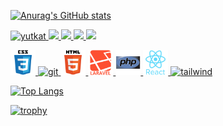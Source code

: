 [![Anurag's GitHub stats](https://github-readme-stats.vercel.app/api?username=k-syota)](https://github.com/anuraghazra/github-readme-stats)

<p align="left">
  <a href="https://github.com/k-syota/k-syota/">
    <img src="https://komarev.com/ghpvc/?username=k-syota" alt="yutkat" />
  </a>
  <a href="https://github.com/k-syota">
    <img height="20" src="https://img.shields.io/github/followers/k-syota?label=follow&logo=github&style=flat" />
  </a>
  <a href="https://stackoverflow.com/users/k-syota">
    <img height="20" src="https://img.shields.io/stackexchange/stackoverflow/r/5720201?label=StackOverflow&logo=stack-overflow&style=flat" />
  </a>
  <a href="http://qiita.com/Nishimurasyota">
    <img height="20" src="https://qiita-badge.apiapi.app/s/Nishimurasyota/posts.svg" />
  </a>
  <//qiita.com/Nishimurasyota">
    <img height="20" src="https://qiita-badge.apiapi.app/s/Nishimurasyota/contributions.svg" />
  </a>
</p>

<p align="left">
  <a href="https://www.w3schools.com/css/" target="_blank" rel="noreferrer">
    <img src="https://raw.githubusercontent.com/devicons/devicon/master/icons/css3/css3-original-wordmark.svg" alt="css3" width="40" height="40"/>
  </a> 
  <a href="https://git-scm.com/" target="_blank" rel="noreferrer"> 
    <img src="https://www.vectorlogo.zone/logos/git-scm/git-scm-icon.svg" alt="git" width="40" height="40"/> 
  </a> 
  <a href="https://www.w3.org/html/" target="_blank" rel="noreferrer"> 
    <img src="https://raw.githubusercontent.com/devicons/devicon/master/icons/html5/html5-original-wordmark.svg" alt="html5" width="40" height="40"/> 
  </a> 
  <a href="https://laravel.com/" target="_blank" rel="noreferrer"> 
    <img src="https://raw.githubusercontent.com/devicons/devicon/master/icons/laravel/laravel-plain-wordmark.svg" alt="laravel" width="40" height="40"/> 
  </a> 
  <a href="https://www.php.net" target="_blank" rel="noreferrer"> 
    <img src="https://raw.githubusercontent.com/devicons/devicon/master/icons/php/php-original.svg" alt="php" width="40" height="40"/> 
  </a> 
  <a href="https://reactjs.org/" target="_blank" rel="noreferrer"> 
    <img src="https://raw.githubusercontent.com/devicons/devicon/master/icons/react/react-original-wordmark.svg" alt="react" width="40" height="40"/> 
  </a> 
  <a href="https://tailwindcss.com/" target="_blank" rel="noreferrer"> 
    <img src="https://www.vectorlogo.zone/logos/tailwindcss/tailwindcss-icon.svg" alt="tailwind" width="40" height="40"/>
  </a>
</p>

[![Top Langs](https://github-readme-stats.vercel.app/api/top-langs/?username=k-syota)](https://github.com/anuraghazra/github-readme-stats)

[![trophy](https://github-profile-trophy.vercel.app/?username=k-syota)](https://github.com/ryo-ma/github-profile-trophy)
